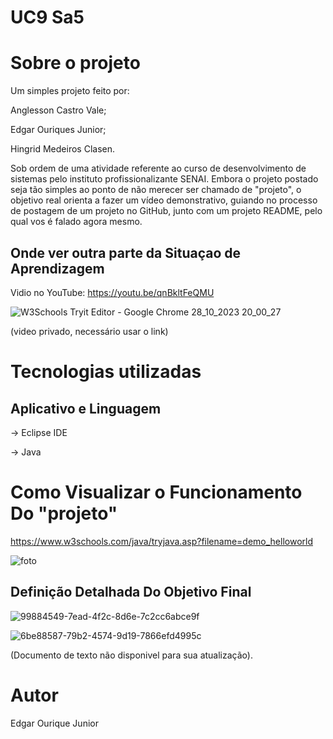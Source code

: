 # UC9 Sa5

# Sobre o projeto

Um simples projeto feito por:

Anglesson Castro Vale;

Edgar Ouriques Junior;

Hingrid Medeiros Clasen.

Sob ordem de uma atividade referente ao curso de desenvolvimento de sistemas pelo instituto profissionalizante SENAI. 
Embora o projeto postado seja tão simples ao ponto de não merecer ser chamado de "projeto", o objetivo real orienta a fazer um vídeo demonstrativo, guiando no processo de postagem de um projeto no GitHub,
junto com um projeto README, pelo qual vos é falado agora mesmo.

## Onde ver outra parte da Situaçao de Aprendizagem

Vidio no YouTube: https://youtu.be/qnBkltFeQMU

![W3Schools Tryit Editor - Google Chrome 28_10_2023 20_00_27](https://github.com/EdgarText/test/assets/146493633/222a6b63-6982-4931-b65b-f49e0ac48cf1)

(video privado, necessário usar o link)
# Tecnologias utilizadas

## Aplicativo e Linguagem

-> Eclipse IDE

-> Java

# Como Visualizar o Funcionamento Do "projeto"
https://www.w3schools.com/java/tryjava.asp?filename=demo_helloworld

![foto](https://github.com/EdgarText/test/assets/146493633/e5e1a573-895c-4378-a552-50a0c4fa500d)

## Definição Detalhada Do Objetivo Final

![99884549-7ead-4f2c-8d6e-7c2cc6abce9f](https://github.com/EdgarText/test/assets/146493633/013576ae-391d-49a5-a03a-c7e439f2fc74)

![6be88587-79b2-4574-9d19-7866efd4995c](https://github.com/EdgarText/test/assets/146493633/651b8731-3630-4dca-8b4c-6086888f365b)

(Documento de texto não disponivel para sua atualização).

# Autor

Edgar Ourique Junior
